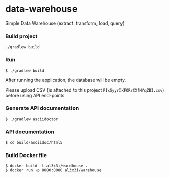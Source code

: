 # data-warehouse
Simple Data Warehouse (extract, transform, load, query)

### Build project
```
./gradlew build
```

### Run 
```
$ ./gradlew build
```
After running the application, the database will be empty.

Please upload CSV (is attached to this project `PIxSyyrIKFORrCXfMYqZBI.csv`) before using API end-points 

### Generate API documentation
```
$ ./gradlew asciidoctor
```

### API documentation
```
$ cd build/asciidoc/html5
```

### Build Docker file
```
$ docker build -t al3x3i/warehouse .
$ docker run -p 8080:8080 al3x3i/warehouse